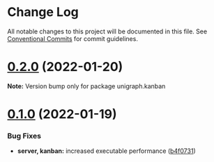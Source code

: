 # Change Log

All notable changes to this project will be documented in this file.
See [Conventional Commits](https://conventionalcommits.org) for commit guidelines.

# [0.2.0](https://github.com/TheExGenesis/unigraph-dev/compare/v0.1.2...v0.2.0) (2022-01-20)

**Note:** Version bump only for package unigraph.kanban





# [0.1.0](https://github.com/TheExGenesis/unigraph-dev/compare/v0.0.1...v0.1.0) (2022-01-19)


### Bug Fixes

* **server, kanban:** increased executable performance ([b4f0731](https://github.com/TheExGenesis/unigraph-dev/commit/b4f0731dca1d94a6c909506b208f5ede47f86684))

